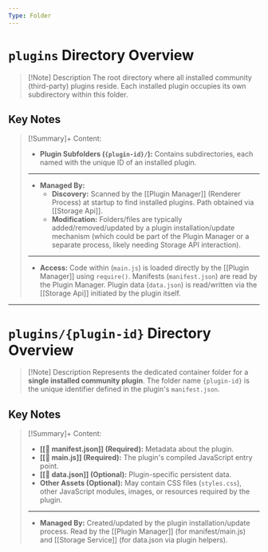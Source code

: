 ```yaml
---
Type: Folder
---
```

# `plugins` Directory Overview

> [!Note] Description
> The root directory where all installed community (third-party) plugins reside. Each installed plugin occupies its own subdirectory within this folder.

## Key Notes

> [!Summary]+ Content:
> - **Plugin Subfolders (`{plugin-id}/`):** Contains subdirectories, each named with the unique ID of an installed plugin.
> ---
> - **Managed By:**
>     - **Discovery:** Scanned by the [[Plugin Manager]] (Renderer Process) at startup to find installed plugins. Path obtained via [[Storage Api]].
>     - **Modification:** Folders/files are typically added/removed/updated by a plugin installation/update mechanism (which could be part of the Plugin Manager or a separate process, likely needing Storage API interaction).
> ---
> - **Access:** Code within (`main.js`) is loaded directly by the [[Plugin Manager]] using `require()`. Manifests (`manifest.json`) are read by the Plugin Manager. Plugin data (`data.json`) is read/written via the [[Storage Api]] initiated by the plugin itself.

---
# `plugins/{plugin-id}` Directory Overview

> [!Note] Description
> Represents the dedicated container folder for a **single installed community plugin**. The folder name `{plugin-id}` is the unique identifier defined in the plugin's `manifest.json`.
## Key Notes

> [!Summary]+ Content:
> - **[[📄 manifest.json]] (Required):** Metadata about the plugin.
> - **[[📄 main.js]] (Required):** The plugin's compiled JavaScript entry point.
> - **[[📄 data.json]] (Optional):** Plugin-specific persistent data.
> - **Other Assets (Optional):** May contain CSS files (`styles.css`), other JavaScript modules, images, or resources required by the plugin.
> ---
> - **Managed By:** Created/updated by the plugin installation/update process. Read by the [[Plugin Manager]] (for manifest/main.js) and [[Storage Service]] (for data.json via plugin helpers).